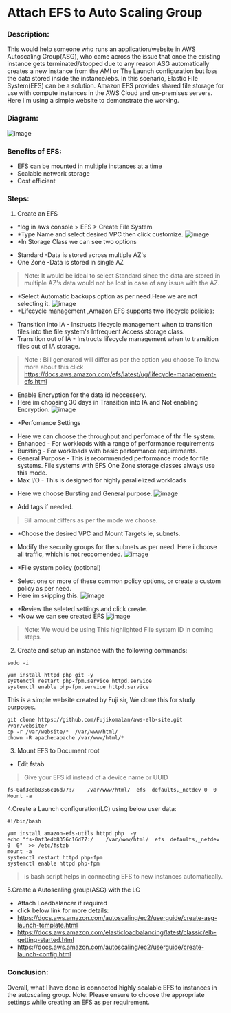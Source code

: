 # **Attach EFS to Auto Scaling Group**
### Description:
This would help someone who runs an application/website in AWS Autoscaling Group(ASG), who came across the issue that once the existing instance gets terminated/stopped due to any reason  ASG automatically creates a new instance from the AMI or The Launch configuration but loss the data stored inside the instance/ebs. In this scenario, Elastic File System(EFS) can be a solution.
Amazon EFS provides shared file storage for use with compute instances in the AWS Cloud and on-premises servers.
Here I'm using a simple website to demonstrate the working.

### Diagram:
![image](https://github.com/Akshay-Gk/AWS-projects/assets/112197849/9ef0ca63-dde5-4fec-a8a2-fb60b9f2566f)


### Benefits of EFS:
* EFS can be mounted in multiple instances at a time
* Scalable network storage
* Cost efficient

### Steps:

1. Create an EFS 

* *log in aws console > EFS > Create File System
* *Type Name and select desired VPC then click customize.
 ![image](https://github.com/Akshay-Gk/AWS-projects/assets/112197849/ab3ace2b-8d60-4d0f-bb84-f9aa8685a37b)
* *In Storage Class we can see two options
- Standard -Data is stored across multiple AZ's
- One Zone -Data is stored in single AZ
> Note: It would be ideal to select Standard since the data are stored in multiple AZ's data would not be lost in case of any issue with the AZ. 
* *Select Automatic backups option as per need.Here we are not selecting it.
 ![image](https://github.com/Akshay-Gk/AWS-projects/assets/112197849/049a5782-16fe-4fe0-a318-e4febd0f2d7e)
* *Lifecycle management ,Amazon EFS supports two lifecycle policies:
 - Transition into IA - Instructs lifecycle management when to transition files into the file system's Infrequent                               Access storage class.
 - Transition out of IA -  Instructs lifecycle management when to transition files out of IA storage.
> Note : Bill generated will differ as per the option you choose.To know more about this click                            https://docs.aws.amazon.com/efs/latest/ug/lifecycle-management-efs.html
- Enable Encryption for the data id neccessery.
- Here im choosing 30 days in Transition into IA and Not enabling Encryption.
![image](https://github.com/Akshay-Gk/AWS-projects/assets/112197849/6e0c7a90-adce-4902-80aa-fc775f27f0ee)
* *Perfomance Settings
- Here we can choose the throughput and perfomace of thr file system.
- Enhanced - For workloads with a range of performance requirements
- Bursting - For workloads with basic performance requirements.
- General Purpose - This is recommended performance mode for file systems. File systems with EFS One Zone storage classes always use this                     mode.
- Max I/O - This is designed for highly parallelized workloads
* Here we choose Bursting and General purpose.
![image](https://github.com/Akshay-Gk/AWS-projects/assets/112197849/9b8a44f7-16be-4648-abfa-3473e3d643e1)
- Add tags if needed.
> Bill amount differs as per the mode we choose. 
* *Choose the desired VPC and Mount Targets ie, subnets.
- Modify the security groups for the subnets as per need. Here i choose all traffic, which is not reccomended.
![image](https://github.com/Akshay-Gk/AWS-projects/assets/112197849/2eb54181-5f2c-4576-a240-250d0338bc87)
* *File system policy (optional)
- Select one or more of these common policy options, or create a custom policy as per need.
- Here im skipping this.
![image](https://github.com/Akshay-Gk/AWS-projects/assets/112197849/f11b2ce9-d035-46dd-8a8b-9828dbb023f6)
* *Review the seleted settings and click create.
* *Now we can see created EFS
![image](https://github.com/Akshay-Gk/AWS-projects/assets/112197849/f13a5d49-695b-49a7-b939-73fce7c8e6fd)
> Note: We would be using This highlighted File system ID in coming steps.


2. Create and setup an instance with the following commands:
```
sudo -i

yum install httpd php git -y
systemctl restart php-fpm.service httpd.service
systemctl enable php-fpm.service httpd.service
```
This is a simple website created by Fuji sir, We clone this for study purposes.
```
git clone https://github.com/Fujikomalan/aws-elb-site.git  /var/website/   
cp -r /var/website/*  /var/www/html/
chown -R apache:apache /var/www/html/*
```
3. Mount EFS to Document root
* Edit fstab
> Give your EFS id instead of a device name or UUID 
```
fs-0af3edb8356c16d77:/    /var/www/html/  efs  defaults,_netdev 0  0
Mount -a
```
4.Create a Launch configuration(LC) using below user data:
```
#!/bin/bash

yum install amazon-efs-utils httpd php  -y
echo "fs-0af3edb8356c16d77:/    /var/www/html/  efs  defaults,_netdev  0  0"  >> /etc/fstab
mount -a
systemctl restart httpd php-fpm
systemctl enable httpd php-fpm
```
> is bash script helps in connecting EFS to new instances automatically. 

5.Create a Autoscaling group(ASG) with the LC
* Attach Loadbalancer if required
* click below link for more details:
* https://docs.aws.amazon.com/autoscaling/ec2/userguide/create-asg-launch-template.html
* https://docs.aws.amazon.com/elasticloadbalancing/latest/classic/elb-getting-started.html
* https://docs.aws.amazon.com/autoscaling/ec2/userguide/create-launch-config.html


### Conclusion:
Overall, what I have done is connected highly scalable EFS to instances in the autoscaling group.
Note: Please ensure to choose the appropriate settings while creating an EFS as per requirement.



